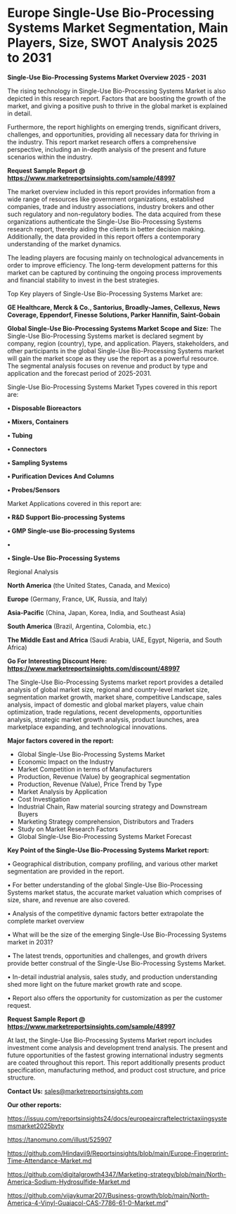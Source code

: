 # Europe Single-Use Bio-Processing Systems Market Segmentation, Main Players, Size, SWOT Analysis 2025 to 2031

<Strong> Single-Use Bio-Processing Systems Market Overview 2025 - 2031</strong>

The rising technology in Single-Use Bio-Processing Systems Market is also depicted in this research report. Factors that are boosting the growth of the market, and giving a positive push to thrive in the global market is explained in detail.

Furthermore, the report highlights on emerging trends, significant drivers, challenges, and opportunities, providing all necessary data for thriving in the industry. This report market research offers a comprehensive perspective, including an in-depth analysis of the present and future scenarios within the industry.

<strong>Request Sample Report @ <a href=https://www.marketreportsinsights.com/sample/48997>https://www.marketreportsinsights.com/sample/48997</a></strong>

The market overview included in this report provides information from a wide range of resources like government organizations, established companies, trade and industry associations, industry brokers and other such regulatory and non-regulatory bodies. The data acquired from these organizations authenticate the Single-Use Bio-Processing Systems research report, thereby aiding the clients in better decision making. Additionally, the data provided in this report offers a contemporary understanding of the market dynamics.

The leading players are focusing mainly on technological advancements in order to improve efficiency. The long-term development patterns for this market can be captured by continuing the ongoing process improvements and financial stability to invest in the best strategies.

Top Key players of Single-Use Bio-Processing Systems Market are:

<strong>GE Healthcare, Merck & Co., Santorius, Broadly-James, Cellexus, News Coverage, Eppendorf, Finesse Solutions, Parker Hannifin, Saint-Gobain</strong>

<strong><b>Global Single-Use Bio-Processing Systems Market Scope and Size:</b></strong>
The Single-Use Bio-Processing Systems market is declared segment by company, region (country), type, and application. Players, stakeholders, and other participants in the global Single-Use Bio-Processing Systems market will gain the market scope as they use the report as a powerful resource. The segmental analysis focuses on revenue and product by type and application and the forecast period of 2025-2031.

Single-Use Bio-Processing Systems Market Types covered in this report are:

<strong>•  Disposable Bioreactors

•  Mixers, Containers

•  Tubing

•  Connectors

•  Sampling Systems

•  Purification Devices And Columns

•  Probes/Sensors</strong>

Market Applications covered in this report are:

<strong>•  R&D Support Bio-processing Systems

•  GMP Single-use Bio-processing Systems

•  

•  Single-Use Bio-Processing Systems</strong> 

Regional Analysis

<strong>North America</strong> (the United States, Canada, and Mexico)

<strong>Europe</strong> (Germany, France, UK, Russia, and Italy)

<strong>Asia-Pacific</strong> (China, Japan, Korea, India, and Southeast Asia)

<strong>South America</strong> (Brazil, Argentina, Colombia, etc.)

<strong>The Middle East and Africa</strong> (Saudi Arabia, UAE, Egypt, Nigeria, and South Africa)

<strong>Go For Interesting Discount Here: <a href=https://www.marketreportsinsights.com/discount/48997>https://www.marketreportsinsights.com/discount/48997</a></strong>

The Single-Use Bio-Processing Systems market report provides a detailed analysis of global market size, regional and country-level market size, segmentation market growth, market share, competitive Landscape, sales analysis, impact of domestic and global market players, value chain optimization, trade regulations, recent developments, opportunities analysis, strategic market growth analysis, product launches, area marketplace expanding, and technological innovations.

<strong><b>Major factors covered in the report:</b></strong>
<ul>
  <li>Global Single-Use Bio-Processing Systems Market </li>
  <li>Economic Impact on the Industry</li>
  <li>Market Competition in terms of Manufacturers</li>
  <li>Production, Revenue (Value) by geographical segmentation</li>
  <li>Production, Revenue (Value), Price Trend by Type</li>
  <li>Market Analysis by Application</li>
  <li>Cost Investigation</li>
  <li>Industrial Chain, Raw material sourcing strategy and Downstream Buyers</li>
  <li>Marketing Strategy comprehension, Distributors and Traders</li>
  <li>Study on Market Research Factors</li>
  <li>Global Single-Use Bio-Processing Systems Market Forecast</li>
</ul>

<strong><b>Key Point of the Single-Use Bio-Processing Systems Market report:</b></strong>

• Geographical distribution, company profiling, and various other market segmentation are provided in the report.

• For better understanding of the global Single-Use Bio-Processing Systems market status, the accurate market valuation which comprises of size, share, and revenue are also covered.

• Analysis of the competitive dynamic factors better extrapolate the complete market overview

• What will be the size of the emerging Single-Use Bio-Processing Systems market in 2031?

• The latest trends, opportunities and challenges, and growth drivers provide better construal of the Single-Use Bio-Processing Systems Market.

• In-detail industrial analysis, sales study, and production understanding shed more light on the future market growth rate and scope.

• Report also offers the opportunity for customization as per the customer request.

<strong>Request Sample Report @ <a href=https://www.marketreportsinsights.com/sample/48997>https://www.marketreportsinsights.com/sample/48997</a></strong>

At last, the Single-Use Bio-Processing Systems Market report includes investment come analysis and development trend analysis. The present and future opportunities of the fastest growing international industry segments are coated throughout this report. This report additionally presents product specification, manufacturing method, and product cost structure, and price structure.

<strong>Contact Us:</strong>
sales@marketreportsinsights.com

<strong>Our other reports:</strong>

<a href=https://issuu.com/reportsinsights24/docs/europeaircraftelectrictaxiingsystemsmarket2025byty>https://issuu.com/reportsinsights24/docs/europeaircraftelectrictaxiingsystemsmarket2025byty</a>

<a href=https://tanomuno.com/illust/525907>https://tanomuno.com/illust/525907</a>

<a href=https://github.com/Hindavii9/Reportsinsights/blob/main/Europe-Fingerprint-Time-Attendance-Market.md>https://github.com/Hindavii9/Reportsinsights/blob/main/Europe-Fingerprint-Time-Attendance-Market.md</a>

<a href=https://github.com/digitalgrowth4347/Marketing-strategy/blob/main/North-America-Sodium-Hydrosulfide-Market.md>https://github.com/digitalgrowth4347/Marketing-strategy/blob/main/North-America-Sodium-Hydrosulfide-Market.md</a>

<a href=https://github.com/vijaykumar207/Business-growth/blob/main/North-America-4-Vinyl-Guaiacol-CAS-7786-61-0-Market.md>https://github.com/vijaykumar207/Business-growth/blob/main/North-America-4-Vinyl-Guaiacol-CAS-7786-61-0-Market.md</a>"
